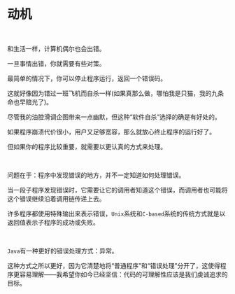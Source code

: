 # 动机

<br>

和生活一样，计算机偶尔也会出错。

一旦事情出错，你就需要有些对策。

最简单的情况下，你可以停止程序运行，返回一个错误码。

这就好像因为错过一班飞机而自杀一样(如果真那么做，哪怕我是只猫，我的九条命也早赔光了)。

尽管我的油腔滑调企图带来一点幽默，但这种“软件自杀”选择的确是有好处的。

如果程序崩溃代价很小，用户又足够宽容，那么就放心终止程序的运行好了。

但如果你的程序比较重要，就需要以更认真的方式来处理。

<br>

问题在于：程序中发现错误的地方，并不一定知道如何处理错误。

当一段子程序发现错误时，它需要让它的调用者知道这个错误，而调用者也可能将这个错误继续沿着调用链传递上去。

许多程序都使用特殊输出来表示错误，`Unix`系统和`C-based`系统的传统方式就是以返回值表示子程序的成功或失败。

<br>

`Java`有一种更好的错误处理方式：异常。

这种方式之所以更好，因为它清楚地将“普通程序”和“错误处理”分开了，这使得程序更容易理解——我希望你如今已经坚信：代码的可理解性应该是我们虔诚追求的目标。

<br>

